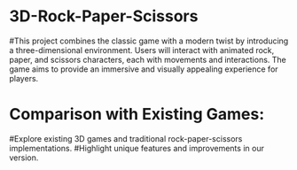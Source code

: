 # 3D-Rock-Paper-Scissors
#This project combines the classic game with a modern twist by introducing a three-dimensional environment. Users will interact with animated rock, paper, and scissors characters, each with  movements and interactions. The game aims to provide an immersive and visually appealing experience for players.

# Comparison with Existing Games:

#Explore existing 3D games and traditional rock-paper-scissors implementations.
#Highlight unique features and improvements in our version.
